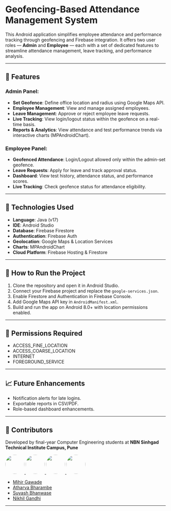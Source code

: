 # Geofencing-Based Attendance Management System

This Android application simplifies employee attendance and performance tracking through geofencing and Firebase integration. It offers two user roles — **Admin** and **Employee** — each with a set of dedicated features to streamline attendance management, leave tracking, and performance analysis.

---

## 📱 Features

### Admin Panel:
- **Set Geofence**: Define office location and radius using Google Maps API.
- **Employee Management**: View and manage assigned employees.
- **Leave Management**: Approve or reject employee leave requests.
- **Live Tracking**: View login/logout status within the geofence on a real-time basis.
- **Reports & Analytics**: View attendance and test performance trends via interactive charts (MPAndroidChart).


### Employee Panel:
- **Geofenced Attendance**: Login/Logout allowed only within the admin-set geofence.
- **Leave Requests**: Apply for leave and track approval status.
- **Dashboard**: View test history, attendance status, and performance scores.
- **Live Tracking**: Check geofence status for attendance eligibility.

---

## 🔧 Technologies Used

- **Language**: Java (v17)
- **IDE**: Android Studio
- **Database**: Firebase Firestore
- **Authentication**: Firebase Auth
- **Geolocation**: Google Maps & Location Services
- **Charts**: MPAndroidChart
- **Cloud Platform**: Firebase Hosting & Firestore

---

## 🚀 How to Run the Project

1. Clone the repository and open it in Android Studio.
2. Connect your Firebase project and replace the `google-services.json`.
3. Enable Firestore and Authentication in Firebase Console.
4. Add Google Maps API key in `AndroidManifest.xml`.
5. Build and run the app on Android 8.0+ with location permissions enabled.

---

## 📌 Permissions Required

- ACCESS_FINE_LOCATION
- ACCESS_COARSE_LOCATION
- INTERNET
- FOREGROUND_SERVICE

---

## 📈 Future Enhancements

- Notification alerts for late logins.
- Exportable reports in CSV/PDF.
- Role-based dashboard enhancements.

---

## 🤝 Contributors  

Developed by final-year Computer Engineering students at **NBN Sinhgad Technical Institute Campus, Pune**  

<a href="https://github.com/mihir-mihir-gawade">
  <img src="https://avatars.githubusercontent.com/mihir-mihir-gawade" width="60px" style="border-radius:50%;" />
</a>
<a href="https://github.com/atharvabharambe">
  <img src="https://avatars.githubusercontent.com/atharvabharambe" width="60px" style="border-radius:50%;" />
</a>
<a href="https://github.com/suyash-username">
  <img src="https://avatars.githubusercontent.com/suyash-username" width="60px" style="border-radius:50%;" />
</a>
<a href="https://github.com/nikhilgandhi08">
  <img src="https://avatars.githubusercontent.com/nikhilgandhi08" width="60px" style="border-radius:50%;" />
</a>

- [Mihir Gawade](https://github.com/mihir-mihir-gawade)  
- [Atharva Bharambe](https://github.com/atharvabharambe)  
- [Suyash Bhanwase](https://github.com/suyash-username)  
- [Nikhil Gandhi](https://github.com/nikhilgandhi08)  




---



